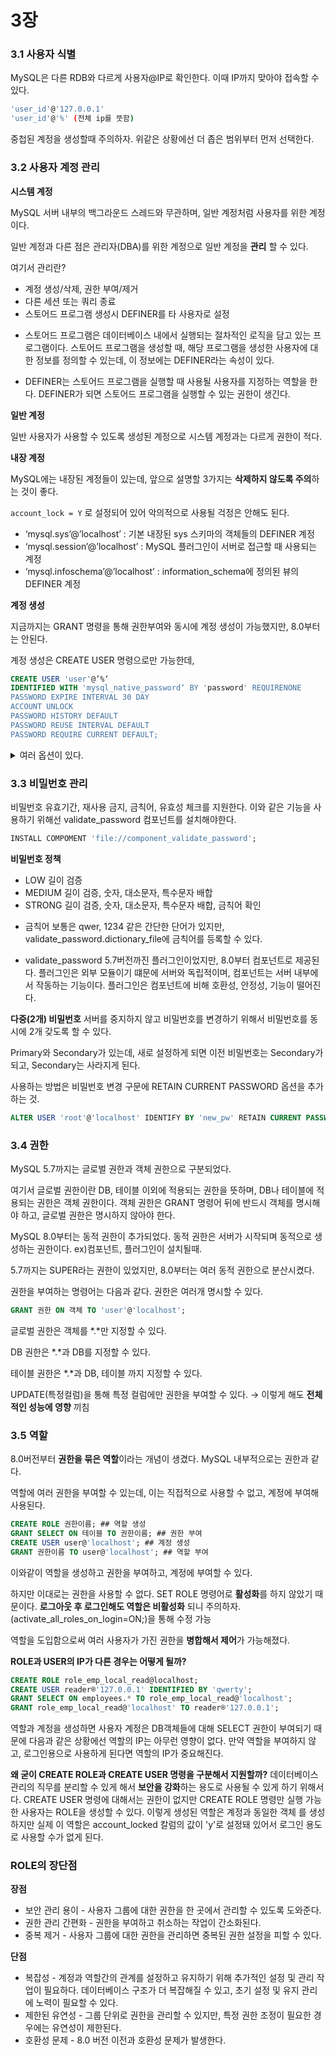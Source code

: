 # 3장

### 3.1 사용자 식별

MySQL은 다른 RDB와 다르게 사용자@IP로 확인한다. 이때 IP까지 맞아야 접속할 수 있다.

```bash
'user_id'@'127.0.0.1'
'user_id'@'%' (전체 ip를 뜻함)
```

중첩된 계정을 생성할때 주의하자. 위같은 상황에선 더 좁은 범위부터 먼저 선택한다.

### 3.2 사용자 계정 관리

**시스템 계정**

MySQL 서버 내부의 백그라운드 스레드와 무관하며, 일반 계정처럼 사용자를 위한 계정이다.

일반 계정과 다른 점은 관리자(DBA)를 위한 계정으로 일반 계정을 **관리** 할 수 있다.

여기서 관리란?

- 계정 생성/삭제, 권한 부여/제거
- 다른 세션 또는 쿼리 종료
- 스토어드 프로그램 생성시 DEFINER를 타 사용자로 설정

* 스토어드 프로그램은 데이터베이스 내에서 실행되는 절차적인 로직을 담고 있는 프로그램이다. 
스토어드 프로그램을 생성할 때, 해당 프로그램을 생성한 사용자에 대한 정보를 정의할 수 있는데, 이 정보에는 DEFINER라는 속성이 있다.

* DEFINER는 스토어드 프로그램을 실행할 때 사용될 사용자를 지정하는 역할을 한다. DEFINER가 되면 스토어드 프로그램을 실행할 수 있는 권한이 생긴다.

**일반 계정**

일반 사용자가 사용할 수 있도록 생성된 계정으로 시스템 계정과는 다르게 권한이 적다.

**내장 계정**

MySQL에는 내장된 계정들이 있는데, 앞으로 설명할 3가지는 **삭제하지 않도록 주의**하는 것이 좋다.

`account_lock = Y` 로 설정되어 있어 악의적으로 사용될 걱정은 안해도 된다.

- ‘mysql.sys’@’localhost’ : 기본 내장된 sys 스키마의 객체들의 DEFINER 계정
- ‘mysql.session’@’localhost’ : MySQL 플러그인이 서버로 접근할 때 사용되는 계정
- ‘mysql.infoschema’@’localhost’ : information_schema에 정의된 뷰의 DEFINER 계정

**계정 생성**

지금까지는 GRANT 명령을 통해 권한부여와 동시에 계정 생성이 가능했지만, 8.0부터는 안된다.

계정 생성은 CREATE USER 명령으로만 가능한데, 

```sql
CREATE USER 'user'@’%‘
IDENTIFIED WITH 'mysql_native_password‘ BY 'password' REQUIRENONE
PASSWORD EXPIRE INTERVAL 30 DAY
ACCOUNT UNLOCK
PASSWORD HISTORY DEFAULT
PASSWORD REUSE INTERVAL DEFAULT
PASSWORD REQUIRE CURRENT DEFAULT;
```

<details>
<summary>여러 옵션이 있다.</summary>
<div markdown="1">

- IDENTIFIED WITH
사용자 인증방식과 비밀번호 설정한다. MySQL의 인증 플러그인은 대표적으로 4가지가 있다.
보안성을 생각하면 Caching SHA-2 Pluggable Authenticalion을, 호환성을 생각하면 Native Pluggable Authentication라는 옵션을 생각해봐도 좋다.

  - Native Pluggable Authentication
  MySQL 5.7 버전까지 기본으로 사용되던 방식으로, 단순히 비밀번호에 대한 해 시(SHA-1 알고리즘) 값을 저장해두고, **클라이언트가 보낸 값과 해시값이 일치하는지 비교**하는 인증 방식이다.
  입력이 **동일 해시값**을 출력한다.
  - Caching SHA-2 Pluggable Authenticalion
  MySOL 5.6 버전에 도입되고 MySOL 8.0 버전에서는 조금 더 보완된 인증 방식으로 SHA-2(256비트) 알고리즘을 사용한다. Native Authentication과 의 가장 큰 차이는 사용되는 암호화 알고리즘의 차이이며, 저장된 해시값의 보안에 더 중점을 둔 알고리즘이다. 
  내부적으로 Salt 키를 활용하며, **5000번 이상의 해시 계산**을 수행해서 결과를 만들어 내기 때문에 **동일한 키 값에 대해서도 결과가 달라**진다. 이처럼 해시값을 계산하는 방식은 상당히 시간 소모적이 어서 성능이 매우 떨어지는데, 이를 보완하기 위해 **결과값을 캐시**해서 사용한다. 
  이 인증 방식을 사용하려면 SSL/TLS 또는 RSA 키페어 를 반드시 사용해야 하는데, 이를 위해 클라이언트에서 접속할 때 SSL 옵션을 활성화해야 한다.
  - PAM Pluggable Authentication
  유닉스나 리눅스 패스워드 또는 LDAP(Lightweight Directory Access Protocol) 같은 외부 인증을 사용할 수 있게 해주는 인증 방식으로, MySQL 엔터프라이즈 에디션에서만 사용 가능하다.
  - LDAP Pluggable Authentication
  LDAP을 이용한 외부 인증을 사용할 수 있게 해주는 인증 방식으로, MySQL 엔터프라이즈 에디션에서만 사용 가능하다.
- REQUIRE
MySQL에 접속할 때 **SSL/TLS 채널 사용 여부**. default는 N이다.
따로 설정을 하지 않아도 Caching SHA-2 Pluggable Authenticalion 인증을 사용하면 암호화된 채널만으로 접속해야 한다.
- PASSWORD EXPIRE
**비밀번호의 유효기간**을 설정하는 옵션. default는 default_password_lifetime 변수.
설정 가능한 옵션은 다음과 같다.
  - PASSWORD EXPIRE 계정 생성과 동시에 만료
  - PASSWORD EXPIRE NEVER 만료시간 없음
  - PASSWORD EXPIRE DEFAULT default값 사용.
  - PASSWORD EXPIRE INTERVAL n DAY 오늘부터 n일까지

- PASSWORD HISTORY
한 번 사용한 비밀번호는 **재사용하지 못하도록** 하는 옵션. 저장된 비밀번호는 재사용하지 못한다.(테이블에 저장한다.)
설정 가능한 옵션은 다음과 같다.
  - PASSWORD HISTORY DEFAULT password_history 변수에 저장된 개수만큼 이력 저장.
  - PASSWORD HISTORY n 비밀번호의 이력을 n개까지만 관리한다.

- PASSWORD REUSE INTERVAL
한 번 사용한 비밀번호의 **재사용기간을 설정**하는 옵션. default는 password_reuse_interval변수.
설정 가능한 옵션은 다음과 같다.
  - PASSWORD REUSE INTERVAL DEFAULT default값 사용
  - PASSWORD REUSE INTERVAL n DAY n일 이후에 재사용 가능

- PASSWORD REQUIRE
만료된 비밀번호를 새로 설정할 때 **전 비밀번호를 필요**한지 정하는 옵션 default는 password_require_current 변수.
설정 가능한 옵션은 다음과 같다.
  - PASSWORD REQUIRE CURRENT 전 비밀번호 입력 o
  - PASSWORD REQUIRE OPTIONAL 전 비밀번호 입력 x
  - PASSWORD REQUIRE DEFAULT default값 사용

- ACCOUNT LOCK / UNLOCK
계정 생성 또는 수정시 계정을 잠글지 정하는 옵션.
설정 가능한 옵션은 다음과 같다.
  - ACCOUNT LOCK 잠금
  - ACCOUNT UNLOCK 안잠금


</div>
</details>

### 3.3 비밀번호 관리

비밀번호 유효기간, 재사용 금지, 금칙어, 유효성 체크를 지원한다. 이와 같은 기능을 사용하기 위해선 validate_password 컴포넌트를 설치해야한다.

 

```sql
INSTALL COMPOMENT 'file://component_validate_password';
```

**비밀번호 정책**

- LOW 길이 검증
- MEDIUM 길이 검증, 숫자, 대소문자, 특수문자 배합
- STRONG 길이 검증, 숫자, 대소문자, 특수문자 배합, 금칙어 확인

* 금칙어
보통은 qwer, 1234 같은 간단한 단어가 있지만, validate_password.dictionary_file에 금칙어를 등록할 수 있다.

* validate_password
5.7버전까진 플러그인이었지만, 8.0부터 컴포넌트로 제공된다.
플러그인은 외부 모듈이기 떄문에 서버와 독립적이며, 컴포넌트는 서버 내부에서 작동하는 기능이다. 플러그인은 컴포넌트에 비해 호환성, 안정성, 기능이 떨어진다.

**다중(2개) 비밀번호**
서버를 중지하지 않고 비밀번호를 변경하기 위해서 비밀번호를 동시에 2개 갖도록 할 수 있다.

Primary와 Secondary가 있는데, 새로 설정하게 되면 이전 비밀번호는 Secondary가 되고, Secondary는 사라지게 된다.

사용하는 방법은 비밀번호 변경 구문에 RETAIN CURRENT PASSWORD 옵션을 추가하는 것.

```sql
ALTER USER 'root'@'localhost' IDENTIFY BY 'new_pw' RETAIN CURRENT PASSWORD;
```

### 3.4 권한

MySQL 5.7까지는 글로벌 권한과 객체 권한으로 구분되었다.

여기서 글로벌 권한이란 DB, 테이블 이외에 적용되는 권한을 뜻하며, DB나 테이블에 적용되는 권한은 객체 권한이다.
객체 권한은 GRANT 명령어 뒤에 반드시 객체를 명시해야 하고, 글로벌 권한은 명시하지 않아야 한다.

MySQL 8.0부터는 동적 권한이 추가되었다. 동적 권한은 서버가 시작되며 동적으로 생성하는 권한이다. ex)컴포넌트, 플러그인이 설치될때.

5.7까지는 SUPER라는 권한이 있었지만, 8.0부터는 여러 동적 권한으로 분산시켰다.

권한을 부여하는 명령어는 다음과 같다. 권한은 여러개 명시할 수 있다.

```sql
GRANT 권한 ON 객체 TO 'user'@'localhost';
```

글로벌 권한은 객체를 *.*만 지정할 수 있다.

DB 권한은 *.*과 DB를 지정할 수 있다.

테이블 권한은 *.*과 DB, 테이블 까지 지정할 수 있다.

UPDATE(특정컬럼)을 통해 특정 컬럼에만 권한을 부여할 수 있다. → 이렇게 해도 **전체적인 성능에 영향** 끼침

### 3.5 역할

8.0버전부터 **권한을 묶은 역할**이라는 개념이 생겼다. MySQL 내부적으로는 권한과 같다.

역할에 여러 권한을 부여할 수 있는데, 이는 직접적으로 사용할 수 없고, 계정에 부여해 사용된다.

```sql
CREATE ROLE 권한이름; ## 역할 생성
GRANT SELECT ON 테이블 TO 권한이름; ## 권한 부여
CREATE USER user@'localhost'; ## 계정 생성
GRANT 권한이름 TO user@'localhost'; ## 역할 부여
```

이와같이 역할을 생성하고 권한을 부여하고, 계정에 부여할 수 있다.

하지만 이대로는 권한을 사용할 수 없다. SET ROLE 명령어로 **활성화**를 하지 않았기 때문이다.
**로그아웃 후 로그인해도 역할은 비활성화** 되니 주의하자. (activate_all_roles_on_login=ON;)을 통해 수정 가능

역할을 도입함으로써 여러 사용자가 가진 권한을 **병합해서 제어**가 가능해졌다.

**ROLE과 USER의 IP가 다른 경우는 어떻게 될까?**

```sql
CREATE ROLE role_emp_local_read@localhost;
CREATE USER reader®'127.0.0.1' IDENTIFIED BY 'qwerty';
GRANT SELECT ON employees.* TO role_emp_local_read@'localhost';
GRANT role_emp_local_read@'localhost' TO reader®'127.0.0.1';
```

역할과 계정을 생성하면 사용자 계정은 DB객체들에 대해 SELECT 권한이 부여되기 때문에 다음과 같은 상황에선 역할의 IP는 아무런 영향이 없다.
만약 역할을 부여하지 않고, 로그인용으로 사용하게 된다면 역할의 IP가 중요해진다.

**왜 굳이 CREATE ROLE과 CREATE USER 명령을 구분해서 지원할까?** 
데이터베이스 관리의 직무를 분리할 수 있게 해서 **보안을 강화**하는 용도로 사용될 수 있게 하기 위해서다. CREATE USER 명령에 대해서는 권한이 없지만 CREATE ROLE 명령만 실행 가능한 사용자는 ROLE을 생성할 수 있다. 
이렇게 생성된 역할은 계정과 동일한 객체 를 생성하지만 실제 이 역할은 account_locked 칼럼의 값이 'y'로 설정돼 있어서 로그인 용도로 사용할 수가 없게 된다.

### ROLE의 장단점

**장점**

- 보안 관리 용이 - 사용자 그룹에 대한 권한을 한 곳에서 관리할 수 있도록 도와준다.
- 권한 관리 간편화 - 권한을 부여하고 취소하는 작업이 간소화된다.
- 중복 제거 - 사용자 그룹에 대한 권한을 관리하면 중복된 권한 설정을 피할 수 있다.

**단점**

- 복잡성 - 계정과 역할간의 관계를 설정하고 유지하기 위해 추가적인 설정 및 관리 작업이 필요하다. 데이터베이스 구조가 더 복잡해질 수 있고, 초기 설정 및 유지 관리에 노력이 필요할 수 있다.
- 제한된 유연성 - 그룹 단위로 권한을 관리할 수 있지만, 특정 권한 조정이 필요한 경우에는 유연성이 제한된다.
- 호환성 문제 - 8.0 버전 이전과 호환성 문제가 발생한다.
